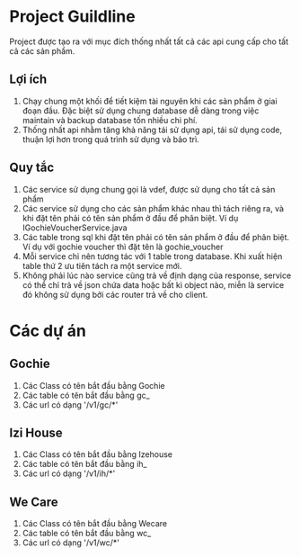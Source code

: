 # Project Guildline
Project được tạo ra với mục đích thống nhất tất cả các api 
cung cấp cho tất cả các sản phẩm. 
## Lợi ích
1. Chạy chung một khối để tiết kiệm tài nguyên
khi các sản phẩm ở giai đoạn đầu. Đặc biệt sử dụng chung database dễ dàng trong việc maintain và backup database tốn nhiều chi phí.
2. Thống nhất api nhằm tăng khả năng tái sử dụng api, tái sử dụng code, thuận lợi hơn trong quá trình sử dụng và bảo trì.
## Quy tắc
1. Các service sử dụng chung gọi là vdef, được sử dụng cho tất cả sản phẩm
2. Các service sử dụng cho các sản phẩm khác nhau thì tách riêng ra, và khi đặt tên phải có tên sản phẩm ở đầu để phân biệt. Ví dụ IGochieVoucherService.java
3. Các table trong sql khi đặt tên phải có tên sản phẩm ở đầu để phân biệt. Ví dụ với gochie voucher thì đặt tên là gochie_voucher
4. Mỗi service chỉ nên tương tác với 1 table trong database. Khi xuất hiện table thứ 2 ưu tiên tách ra một service mới.
5. Không phải lúc nào service cũng trả về định dạng của response, service có thể chỉ trả về json chứa data hoặc bất kì object nào, miễn là service đó không sử dụng bởi các router trả về cho client.

# Các dự án
## Gochie
1. Các Class có tên bắt đầu bằng Gochie
2. Các table có tên bắt đầu bằng gc_
3. Các url có dạng '/v1/gc/*'

## Izi House
1. Các Class có tên bắt đầu bằng Izehouse
2. Các table có tên bắt đầu bằng ih_
3. Các url có dạng '/v1/ih/*'

## We Care
1. Các Class có tên bắt đầu bằng Wecare
2. Các table có tên bắt đầu bằng wc_
3. Các url có dạng '/v1/wc/*'